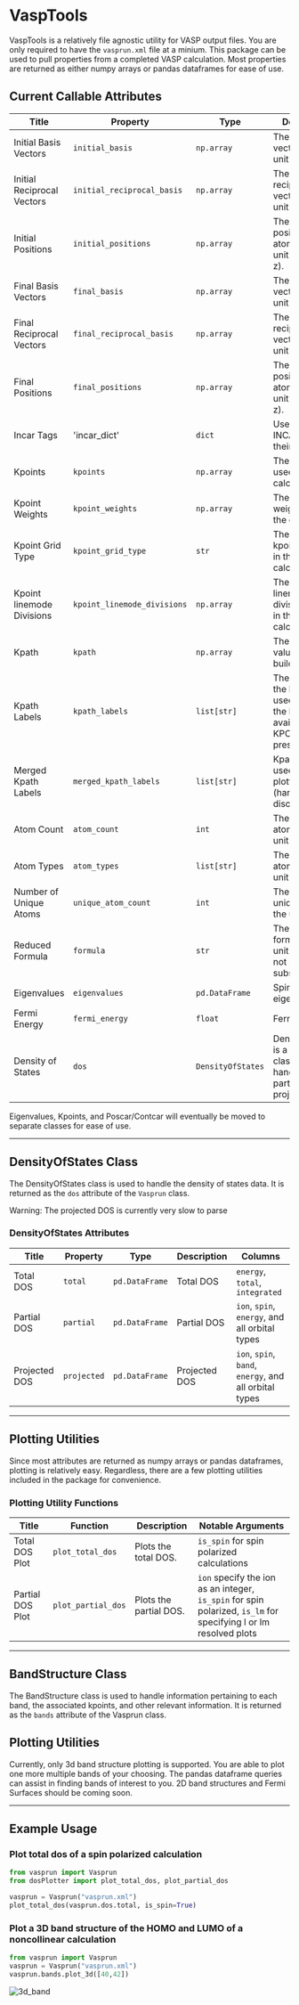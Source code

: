 # VaspTools

VaspTools is a relatively file agnostic utility for VASP output files. You are only required to have the `vasprun.xml` file at a minium. 
This package can be used to pull properties from a completed VASP calculation. Most properties are returned as either numpy arrays or pandas dataframes for ease of use. 

## Current Callable Attributes

| Title | Property | Type | Description |
| --- | --- | --- | --- |
| Initial Basis Vectors | `initial_basis` | `np.array` | The initial basis vectors of the unit cell. |
| Initial Reciprocal Vectors | `initial_reciprocal_basis` | `np.array` | The initial reciprocal vectors of the unit cell. |
| Initial Positions | `initial_positions` | `np.array` | The initial positions of the atoms in the unit cell (x, y, z). |
| Final Basis Vectors | `final_basis` | `np.array` | The final basis vectors of the unit cell. |
| Final Reciprocal Vectors | `final_reciprocal_basis` | `np.array` | The final reciprocal vectors of the unit cell. |
| Final Positions | `final_positions` | `np.array` | The final positions of the atoms in the unit cell (x, y, z). |
| Incar Tags | 'incar_dict' | `dict` | User supplied INCAR tags and their values. |
| Kpoints | `kpoints` | `np.array` | The kpoints used in the calculation. |
| Kpoint Weights | `kpoint_weights` | `np.array` | The kpoint weights used in the calculation. |
| Kpoint Grid Type | `kpoint_grid_type` | `str` | The type of kpoint grid used in the calculation. |
| Kpoint linemode Divisions | `kpoint_linemode_divisions` | `np.array` | The kpoint linemode divisions used in the calculation. |
| Kpath | `kpath` | `np.array` | The kpoint values used to build the kpath |
| Kpath Labels | `kpath_labels` | `list[str]` | The labels for the kpoints used to build the kpath (only available if KPOINTS file is present)|
| Merged Kpath Labels | `merged_kpath_labels` | `list[str]` | Kpath labels used for plotting (handles discontinuities). |
| Atom Count | `atom_count` | `int` | The number of atoms in the unit cell. |
| Atom Types | `atom_types` | `list[str]` | The types of atoms in the unit cell. |
| Number of Unique Atoms | `unique_atom_count` | `int` | The number of unique atoms in the unit cell. |
| Reduced Formula | `formula` | `str` | The reduced formula of the unit cell (does not handle subscripts). |
| Eigenvalues | `eigenvalues` | `pd.DataFrame` | Spin resolved eigenvalues |
| Fermi Energy | `fermi_energy` | `float` | Fermi Energy. |
| Density of States | `dos` | `DensityOfStates` | DensityOfStates is a custom class that handles total, partial, and projected DOS |


Eigenvalues, Kpoints, and Poscar/Contcar will eventually be moved to separate classes for ease of use.
___



## DensityOfStates Class

The DensityOfStates class is used to handle the density of states data. It is returned as the `dos` attribute of the `Vasprun` class. 

Warning: The projected DOS is currently very slow to parse 

### DensityOfStates Attributes
| Title | Property | Type | Description | Columns |
| --- | --- | --- | --- | --- |
| Total DOS | `total` | `pd.DataFrame` | Total DOS | `energy`, `total`, `integrated` | 
| Partial DOS | `partial` | `pd.DataFrame` | Partial DOS | `ion`, `spin`,  `energy`, and all orbital types | 
| Projected DOS | `projected` | `pd.DataFrame` | Projected DOS | `ion`, `spin`, `band`, `energy`, and all orbital types |
___

## Plotting Utilities

Since most attributes are returned as numpy arrays or pandas dataframes, plotting is relatively easy. Regardless, there are a few plotting utilities included in the package for convenience.

### Plotting Utility Functions
| Title | Function | Description | Notable Arguments |
| --- | --- | --- | --- |
| Total DOS Plot | `plot_total_dos` | Plots the total DOS. | `is_spin` for spin polarized calculations |
| Partial DOS Plot | `plot_partial_dos` | Plots the partial DOS. | `ion` specify the ion as an integer, `is_spin` for spin polarized, `is_lm` for specifying l or lm resolved plots  |

___

## BandStructure Class

The BandStructure class is used to handle information pertaining to each band, the associated kpoints, and other relevant information. It is returned as the `bands` attribute of the Vasprun class.

## Plotting Utilities

Currently, only 3d band structure plotting is supported. You are able to plot one more multiple bands of your choosing. The pandas dataframe queries can assist in finding bands of interest to you. 2D band structures and Fermi Surfaces should be coming soon. 
___

## Example Usage


### Plot total dos of a spin polarized calculation
```python
from vasprun import Vasprun
from dosPlotter import plot_total_dos, plot_partial_dos

vasprun = Vasprun("vasprun.xml")
plot_total_dos(vasprun.dos.total, is_spin=True)
 ```

 ### Plot a 3D band structure of the HOMO and LUMO of a noncollinear calculation
 ```python
 from vasprun import Vasprun
 vasprun = Vasprun("vasprun.xml")
 vasprun.bands.plot_3d([40,42])
 ```
![3d_band](https://user-images.githubusercontent.com/94595045/227369719-6067b58a-ee23-4840-a2c5-10cb29d97314.png)



